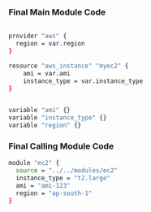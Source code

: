 ### Final Main Module Code

```sh

provider "aws" {
  region = var.region
}

resource "aws_instance" "myec2" {
    ami = var.ami
    instance_type = var.instance_type
}


variable "ami" {}
variable "instance_type" {}
variable "region" {}
```

### Final Calling Module Code

```sh
module "ec2" {
  source = "../../modules/ec2"
  instance_type = "t2.large"
  ami = "ami-123"
  region = "ap-south-1"
}
```
